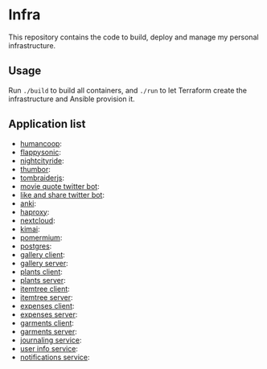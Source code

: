 # Infra

This repository contains the code to build, deploy and manage my personal infrastructure.

## Usage

Run `./build` to build all containers, and `./run` to let Terraform create the infrastructure and Ansible provision it.

## Application list

- [humancoop](https://github.com/humancoop/web-vue): 
- [flappysonic](https://github.com/namelivia/flappysonic/): 
- [nightcityride](https://github.com/namelivia/nightcityride-server/): 
- [thumbor](https://github.com/thumbor/thumbor): 
- [tombraiderjs](https://github.com/namelivia/tomb-raider-js-demo-site): 
- [movie quote twitter bot](https://github.com/namelivia/movie-quote-twitter-bot/): 
- [like and share twitter bot](https://github.com/namelivia/like-and-share-twitter-bot/):
- [anki](https://github.com/ankicommunity/anki-sync-server):
- [haproxy](https://github.com/haproxy/haproxy):
- [nextcloud](https://github.com/nextcloud/server):
- [kimai](https://github.com/kevinpapst/kimai2):
- [pomermium](https://github.com/pomerium/pomerium):
- [postgres](https://github.com/postgres/postgres):
- [gallery client](https://github.com/namelivia/gallery-client/):
- [gallery server](https://github.com/namelivia/gallery-server/):
- [plants client](https://github.com/namelivia/plants-client/):
- [plants server](https://github.com/namelivia/plants-server/):
- [itemtree client](https://github.com/namelivia/itemtree-client/):
- [itemtree server](https://github.com/namelivia/itemtree-server/):
- [expenses client](https://github.com/namelivia/expenses-client/):
- [expenses server](https://github.com/namelivia/expenses-server/):
- [garments client](https://github.com/namelivia/garments-client/):
- [garments server](https://github.com/namelivia/garments-server/):
- [journaling service](https://github.com/namelivia/journaling-service/):
- [user info service](https://github.com/namelivia/user-info-service):
- [notifications service](https://github.com/namelivia/notifications-service):
